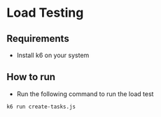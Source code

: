 # Load Testing

## Requirements

- Install k6 on your system

## How to run

- Run the following command to run the load test

```bash
k6 run create-tasks.js
```
